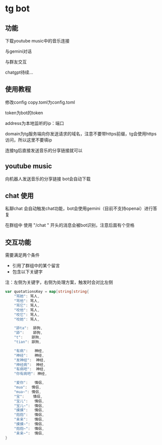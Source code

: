 # tg bot

## 功能

下载youtube music中的音乐连接

与gemini对话

与群友交互

chatgpt待续...

## 使用教程

修改config copy.toml为config.toml

token为bot的token

address为本地监听的ip：端口

domain为tg服务端向你发送请求的域名，注意不要带https前缀，tg会使用https访问，所以这里不要填ip

连接tg后直接发送音乐的分享链接就可以

## youtube music

向机器人发送音乐的分享链接
bot会自动下载

## chat 使用

私聊chat 会自动触发chat功能，bot会使用gemini（目前不支持openai）进行答复

在群组中 使用 "/chat " 开头的消息会被bot识别，注意后面有个空格

## 交互功能

需要满足两个条件

- 引用了群组中的某个留言
- 包含以下关键字

注：左侧为关键字，右侧为处理方案，触发时会对比左侧

```go
var quotationsKey = map[string]string{
	"骂她": 骂人,
	"骂他": 骂人,
	"骂它": 骂人,
	"咬他": 骂人,
	"咬它": 骂人,
	"咬她": 骂人,

	"舔ta":  舔狗,
	"舔":    舔狗,
	"t":    舔狗,
	"tian": 舔狗,

	"有病":   神经,
	"神经":   神经,
	"发神经":  神经,
	"神经病":  神经,
	"有病吧":  神经,
	"你有病吧": 神经,

	"爱你":   情侣,
	"mua":  情侣,
	"mua~": 情侣,
	"宝":    情侣,
	"宝儿":   情侣,
	"宝儿~":  情侣,
	"摸摸":   情侣,
	"抱抱":   情侣,
	"亲亲":   情侣,
	"摸摸~":  情侣,
	"抱抱~":  情侣,
	"亲亲~":  情侣,
}
```
